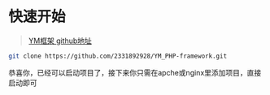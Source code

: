 # 快速开始
> [YM框架 github地址](https://github.com/2331892928/YM_PHP-framework)
```bash
git clone https://github.com/2331892928/YM_PHP-framework.git
```
恭喜你，已经可以启动项目了，接下来你只需在apche或nginx里添加项目，直接启动即可